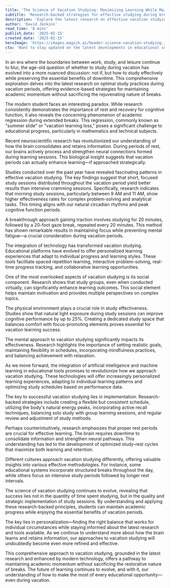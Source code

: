 ```yaml
---
title: 'The Science of Vacation Studying: Maximizing Learning While Maintaining Balance'
subtitle: 'Research-backed strategies for effective studying during breaks'
description: 'Explore the latest research on effective vacation studying, including optimal timing, the 20/20/20 method, and how technology is transforming learning during breaks. Learn how to maintain academic progress while preserving the essential benefits of downtime.'
author: 'David Jenkins'
read_time: '8 mins'
publish_date: '2025-02-15'
created_date: '2025-02-15'
heroImage: 'https://images.magick.ai/header-science-vacation-studying.jpg'
cta: 'Want to stay updated on the latest developments in educational science and learning strategies? Follow us on LinkedIn for cutting-edge research insights and practical tips to optimize your study habits.'
---
```


In an era where the boundaries between work, study, and leisure continue to blur, the age-old question of whether to study during vacation has evolved into a more nuanced discussion: not if, but how to study effectively while preserving the essential benefits of downtime. This comprehensive exploration delves into the latest research on optimal study practices during vacation periods, offering evidence-based strategies for maintaining academic momentum without sacrificing the rejuvenating nature of breaks.

The modern student faces an interesting paradox. While research consistently demonstrates the importance of rest and recovery for cognitive function, it also reveals the concerning phenomenon of academic regression during extended breaks. This regression, commonly known as "summer slide" or "vacation learning loss," poses a significant challenge to educational progress, particularly in mathematics and technical subjects.

Recent neuroscientific research has revolutionized our understanding of how the brain consolidates and retains information. During periods of rest, our brains actively process and strengthen neural connections formed during learning sessions. This biological insight suggests that vacation periods can actually enhance learning—if approached strategically.

Studies conducted over the past year have revealed fascinating patterns in effective vacation studying. The key findings suggest that short, focused study sessions distributed throughout the vacation period yield better results than intensive cramming sessions. Specifically, research indicates that morning study sessions, particularly between 9 AM and 11 AM, show higher effectiveness rates for complex problem-solving and analytical tasks. This timing aligns with our natural circadian rhythms and peak cognitive function periods.

A breakthrough approach gaining traction involves studying for 20 minutes, followed by a 20-foot gaze break, repeated every 20 minutes. This method has shown remarkable results in maintaining focus while preventing mental fatigue—a crucial consideration during vacation periods.

The integration of technology has transformed vacation studying. Educational platforms have evolved to offer personalized learning experiences that adapt to individual progress and learning styles. These tools facilitate spaced repetition learning, interactive problem-solving, real-time progress tracking, and collaborative learning opportunities.

One of the most overlooked aspects of vacation studying is its social component. Research shows that study groups, even when conducted virtually, can significantly enhance learning outcomes. This social element helps maintain motivation and provides multiple perspectives on complex topics.

The physical environment plays a crucial role in study effectiveness. Studies show that natural light exposure during study sessions can improve cognitive performance by up to 25%. Creating a dedicated study space that balances comfort with focus-promoting elements proves essential for vacation learning success.

The mental approach to vacation studying significantly impacts its effectiveness. Research highlights the importance of setting realistic goals, maintaining flexibility in schedules, incorporating mindfulness practices, and balancing achievement with relaxation.

As we move forward, the integration of artificial intelligence and machine learning in educational tools promises to revolutionize how we approach vacation studying. These technologies will offer increasingly personalized learning experiences, adapting to individual learning patterns and optimizing study schedules based on performance data.

The key to successful vacation studying lies in implementation. Research-backed strategies include creating a flexible but consistent schedule, utilizing the body's natural energy peaks, incorporating active recall techniques, balancing solo study with group learning sessions, and regular review and adjustment of study methods.

Perhaps counterintuitively, research emphasizes that proper rest periods are crucial for effective learning. The brain requires downtime to consolidate information and strengthen neural pathways. This understanding has led to the development of optimized study-rest cycles that maximize both learning and retention.

Different cultures approach vacation studying differently, offering valuable insights into various effective methodologies. For instance, some educational systems incorporate structured breaks throughout the day, while others focus on intensive study periods followed by longer rest intervals.

The science of vacation studying continues to evolve, revealing that success lies not in the quantity of time spent studying, but in the quality and strategic implementation of study sessions. By understanding and applying these research-backed principles, students can maintain academic progress while enjoying the essential benefits of vacation periods.

The key lies in personalization—finding the right balance that works for individual circumstances while staying informed about the latest research and tools available. As we continue to understand more about how the brain learns and retains information, our approaches to vacation studying will undoubtedly become even more refined and effective.

This comprehensive approach to vacation studying, grounded in the latest research and enhanced by modern technology, offers a pathway to maintaining academic momentum without sacrificing the restorative nature of breaks. The future of learning continues to evolve, and with it, our understanding of how to make the most of every educational opportunity—even during vacation.